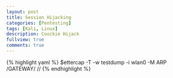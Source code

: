 ```yaml
---
layout: post
title: Session Hijacking
categories: [Pentesting]
tags: [Kali, Linux]
description: Coockie Hijack
fullview: true
comments: true
---
```


{% highlight yaml %}
$ettercap -T -w testdump -i wlan0 -M ARP /GATEWAY/ //
{% endhighlight %}
